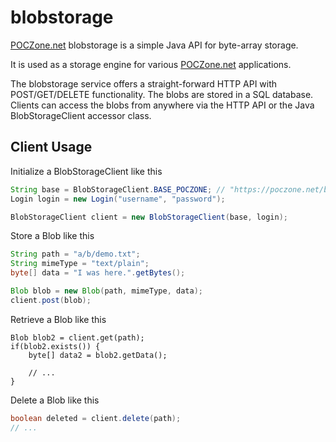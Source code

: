 # blobstorage

[POCZone.net](https://poczone.net/) blobstorage is a simple Java API for byte-array storage.

It is used as a storage engine for various [POCZone.net](https://poczone.net/) applications.

The blobstorage service offers a straight-forward HTTP API with POST/GET/DELETE functionality. The blobs are stored in a SQL database. Clients can access the blobs from anywhere via the HTTP API or the Java BlobStorageClient accessor class.

## Client Usage

Initialize a BlobStorageClient like this
```java
String base = BlobStorageClient.BASE_POCZONE; // "https://poczone.net/blobstorage/";
Login login = new Login("username", "password");

BlobStorageClient client = new BlobStorageClient(base, login);
```

Store a Blob like this
```java
String path = "a/b/demo.txt";
String mimeType = "text/plain";
byte[] data = "I was here.".getBytes();

Blob blob = new Blob(path, mimeType, data);
client.post(blob);
```

Retrieve a Blob like this
```
Blob blob2 = client.get(path);
if(blob2.exists()) {
	byte[] data2 = blob2.getData();

	// ...
}
```

Delete a Blob like this
```java
boolean deleted = client.delete(path);
// ...
```
